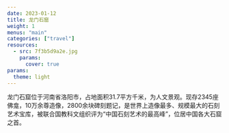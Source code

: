 ```yaml
---
date: 2023-01-12
title: 龙门石窟
weight: 1
menus: "main"
categories: ["travel"]
resources:
  - src: 7f3b5d9a2e.jpg
    params:
      cover: true
params:
  theme: light
---
```


龙门石窟位于河南省洛阳市，占地面积31.7平方千米，为人文景观。现存2345座佛龛，10万余尊造像，2800余块碑刻题记，是世界上造像最多、规模最大的石刻艺术宝库，被联合国教科文组织评为“中国石刻艺术的最高峰”，位居中国各大石窟之首。
